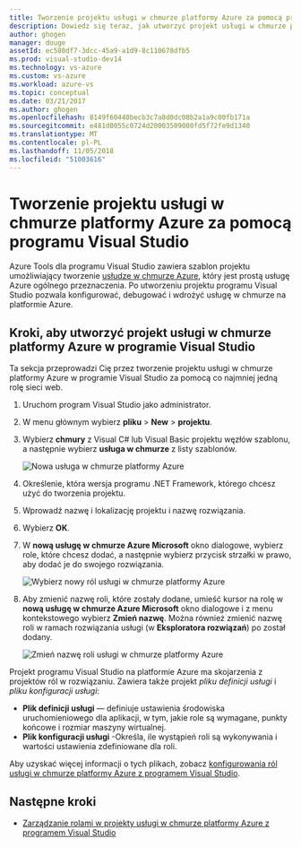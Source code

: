 ```yaml
---
title: Tworzenie projektu usługi w chmurze platformy Azure za pomocą programu Visual Studio | Dokumentacja firmy Microsoft
description: Dowiedz się teraz, jak utworzyć projekt usługi w chmurze platformy Azure z programem Visual Studio
author: ghogen
manager: douge
assetId: ec580df7-3dcc-45a9-a1d9-8c110678dfb5
ms.prod: visual-studio-dev14
ms.technology: vs-azure
ms.custom: vs-azure
ms.workload: azure-vs
ms.topic: conceptual
ms.date: 03/21/2017
ms.author: ghogen
ms.openlocfilehash: 8149f60440becb3c7a8d0dc08b2a1a9c00fb171a
ms.sourcegitcommit: e481d0055c0724d20003509000fd5f72fe9d1340
ms.translationtype: MT
ms.contentlocale: pl-PL
ms.lasthandoff: 11/05/2018
ms.locfileid: "51003616"
---
```

# <a name="creating-an-azure-cloud-service-project-with-visual-studio"></a>Tworzenie projektu usługi w chmurze platformy Azure za pomocą programu Visual Studio
Azure Tools dla programu Visual Studio zawiera szablon projektu umożliwiający tworzenie [usłudze w chmurze Azure](/azure/cloud-services/cloud-services-choose-me), który jest prostą usługę Azure ogólnego przeznaczenia. Po utworzeniu projektu programu Visual Studio pozwala konfigurować, debugować i wdrożyć usługę w chmurze na platformie Azure.

## <a name="steps-to-create-an-azure-cloud-service-project-in-visual-studio"></a>Kroki, aby utworzyć projekt usługi w chmurze platformy Azure w programie Visual Studio
Ta sekcja przeprowadzi Cię przez tworzenie projektu usługi w chmurze platformy Azure w programie Visual Studio za pomocą co najmniej jedną rolę sieci web.  

1. Uruchom program Visual Studio jako administrator.

1. W menu głównym wybierz **pliku** > **New** > **projektu**.

1. Wybierz **chmury** z Visual C# lub Visual Basic projektu węzłów szablonu, a następnie wybierz **usługa w chmurze** z listy szablonów.

    ![Nowa usługa w chmurze platformy Azure](./media/vs-azure-tools-azure-project-create/new-project-wizard-for-cloud-service.png)

1. Określenie, która wersja programu .NET Framework, którego chcesz użyć do tworzenia projektu.

1. Wprowadź nazwę i lokalizację projektu i nazwę rozwiązania. 

1. Wybierz **OK**.

1. W **nową usługę w chmurze Azure Microsoft** okno dialogowe, wybierz role, które chcesz dodać, a następnie wybierz przycisk strzałki w prawo, aby dodać je do swojego rozwiązania.

    ![Wybierz nowy ról usługi w chmurze platformy Azure](./media/vs-azure-tools-azure-project-create/new-cloud-service.png)

1. Aby zmienić nazwę roli, które zostały dodane, umieść kursor na rolę w **nową usługę w chmurze Azure Microsoft** okno dialogowe i z menu kontekstowego wybierz **Zmień nazwę**. Można również zmienić nazwę roli w ramach rozwiązania usługi (w **Eksploratora rozwiązań**) po został dodany.

    ![Zmień nazwę roli usługi w chmurze platformy Azure](./media/vs-azure-tools-azure-project-create/new-cloud-service-rename.png)

Projekt programu Visual Studio na platformie Azure ma skojarzenia z projektów ról w rozwiązaniu. Zawiera także projekt *pliku definicji usługi* i *pliku konfiguracji usługi*:

- **Plik definicji usługi** — definiuje ustawienia środowiska uruchomieniowego dla aplikacji, w tym, jakie role są wymagane, punkty końcowe i rozmiar maszyny wirtualnej. 
- **Plik konfiguracji usługi** -Określa, ile wystąpień roli są wykonywania i wartości ustawienia zdefiniowane dla roli. 

Aby uzyskać więcej informacji o tych plikach, zobacz [konfigurowania ról usługi w chmurze platformy Azure z programem Visual Studio](vs-azure-tools-configure-roles-for-cloud-service.md).

## <a name="next-steps"></a>Następne kroki
- [Zarządzanie rolami w projekty usługi w chmurze platformy Azure z programem Visual Studio](./vs-azure-tools-cloud-service-project-managing-roles.md)
